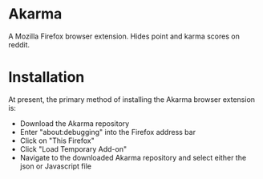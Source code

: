 # Akarma
A Mozilla Firefox browser extension. Hides point and karma scores on reddit.

# Installation
At present, the primary method of installing the Akarma browser extension is:
* Download the Akarma repository
* Enter "about:debugging" into the Firefox address bar
* Click on "This Firefox"
* Click "Load Temporary Add-on"
* Navigate to the downloaded Akarma repository and select either the json or Javascript file
